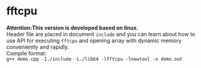 # fftcpu
**Attention:This version is developed based on linux.**  
Header file are placed in document `include` and you can learn about how to use API for
executing `fftcpu` and opening array with dynamic memory conveniently and rapidly.  
Compile format:  
`g++ demo.cpp -I./include -L./lib64 -lfftcpu -lnewtool -o demo.out`
